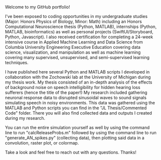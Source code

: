 Welcome to my GitHub portfolio!

I've been exposed to coding opportunities in my undergraduate studies (Major: Honors Physics of Biology, Minor: Math) including an Honors Computational Neuroscience thesis (Python, MATLAB), internships (Python, MATLAB, bioinformatics) as well as personal projects (SwiftUI/Storyboard, Python, Javascript). I also received certification for completing a 24-week intensive course in Applied Machine Learning and Data Science from Columbia University Engineering Executive Education covering data science, visualization, and manipulation as well as machine learning covering many supervised, unsupervised, and semi-supervised learning techniques.

I have published here several Python and MATLAB scripts I developed in collaboration with the Zochowski lab at the University of Michigan during my thesis work. My thesis consisted of an in-depth analysis of the effects of background noise on speech intelligibility for hidden hearing loss sufferers (hence the title of the paper!) My research included gathering neuronal response data to disrupted sinusoidal waves to sound signals simulating speech in noisy environments. This data was gathered using the MATLAB and Python scripts you can find in the "JL Thesis/Commented Code" folder. There you will also find collected data and outputs I created during my research.

You can run the entire simulation yourself as well by using the command line to run "calcReleaseProbs.m" followed by using the command line to run "generate_AN_spikes.py" (collecting data), then plotting said data in a convolution, raster plot, or colormap.


Take a look and feel free to reach out with any questions. Thanks!
